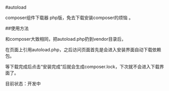 #autoload

composer组件下载器 php版，免去下载安装composer的烦恼 。

##使用方法

和composer大致相同，把autoload.php扔到vendor目录后，

在页面上引用autoload.php，之后访问页面首先是会进入安装界面自动下载依赖包。

等下载完成后点击“安装完成”后就会生成composer.lock，下次就不会进入下载界面了。

目前状态：开发中

